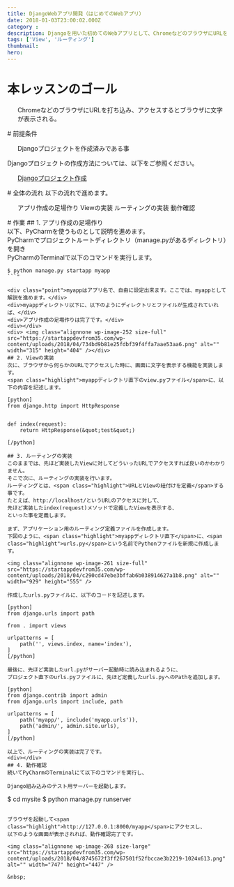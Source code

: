 ```yaml
---
title: DjangoWebアプリ開発（はじめてのWebアプリ）
date: 2018-01-03T23:00:02.000Z
category : 
description: Djangoを用いた初めてのWebアプリとして、ChromeなどのブラウザにURLを打ち込み、アクセスするとブラウザに文字が表示されるアプリケーションを作ります。
tags: ['View', 'ルーティング']
thumbnail:
hero:
---
```


# 本レッスンのゴール
<ul>
 	ChromeなどのブラウザにURLを打ち込み、アクセスするとブラウザに文字が表示される。
</ul>
# 前提条件
<ul>
 	Djangoプロジェクトを作成済みである事
</ul>
<div class="attention">

Djangoプロジェクトの作成方法については、以下をご参照ください。
<ul>
 	<a href="https://startappdevfrom35.com/djangowebappdevprepare/">Djangoプロジェクト作成</a>
</ul>
</div>
# 全体の流れ
以下の流れで進めます。
<ol>
 	アプリ作成の足場作り
 	Viewの実装
 	ルーティングの実装
 	動作確認
</ol>
# 作業
## 1. アプリ作成の足場作り
<div class="attention">以下、PyCharmを使うものとして説明を進めます。</div>
<div>PyCharmでプロジェクトルートディレクトリ（manage.pyがあるディレクトリ）を開き</div>
<div>PyCharmのTerminalで以下のコマンドを実行します。</div>

```
$ python manage.py startapp myapp
```"

<div class="point">myappはアプリ名で、自由に設定出来ます。ここでは、myappとして解説を進めます。</div>
<div>myappディレクトリ以下に、以下のようにディレクトリとファイルが生成されていれば、</div>
<div>アプリ作成の足場作りは完了です。</div>
<div></div>
<div> <img class="alignnone wp-image-252 size-full" src="https://startappdevfrom35.com/wp-content/uploads/2018/04/734bd9b81e25fdbf39f4ffa7aae53aa6.png" alt="" width="315" height="404" /></div>
## 2. Viewの実装
次に、ブラウザから何らかのURLでアクセスした時に、画面に文字を表示する機能を実装します。
<span class="highlight">myappディレクトリ直下のview.pyファイル</span>に、以下の内容を記述します。

[python]
from django.http import HttpResponse


def index(request):
    return HttpResponse(&quot;test&quot;)

[/python]

## 3. ルーティングの実装
このままでは、先ほど実装したViewに対してどういったURLでアクセスすれば良いのかわかりません。
そこで次に、ルーティングの実装を行います。
ルーティングとは、<span class="highlight">URLとViewの紐付けを定義</span>する事です。
たとえば、http://localhost/というURLのアクセスに対して、
先ほど実装したindex(request)メソッドで定義したViewを表示する、
といった事を定義します。

まず、アプリケーション用のルーティング定義ファイルを作成します。
下図のように、<span class="highlight">myappディレクトリ直下</span>に、<span class="highlight">urls.py</span>という名前でPythonファイルを新規に作成します。

<img class="alignnone wp-image-261 size-full" src="https://startappdevfrom35.com/wp-content/uploads/2018/04/c290cd47ebe3bffab6b038914627a1b8.png" alt="" width="929" height="555" />

作成したurls.pyファイルに、以下のコードを記述します。

[python]
from django.urls import path

from . import views

urlpatterns = [
    path('', views.index, name='index'),
]
[/python]

最後に、先ほど実装したurl.pyがサーバー起動時に読み込まれるように、
プロジェクト直下のurls.pyファイルに、先ほど定義したurls.pyへのPathを追加します。

[python]
from django.contrib import admin
from django.urls import include, path

urlpatterns = [
    path('myapp/', include('myapp.urls')),
    path('admin/', admin.site.urls),
]
[/python]

以上で、ルーティングの実装は完了です。
<div></div>
## 4. 動作確認
続いてPyCharmのTerminalにて以下のコマンドを実行し、

Django組み込みのテスト用サーバーを起動します。

```
$ cd mysite
$ python manage.py runserver
```"

ブラウザを起動して<span class="highlight">http://127.0.0.1:8000/myapp</span>にアクセスし、
以下のような画面が表示されれば、動作確認完了です。

<img class="alignnone wp-image-268 size-large" src="https://startappdevfrom35.com/wp-content/uploads/2018/04/8745672f3ff267501f52fbccae3b2219-1024x613.png" alt="" width="747" height="447" />

&nbsp;
